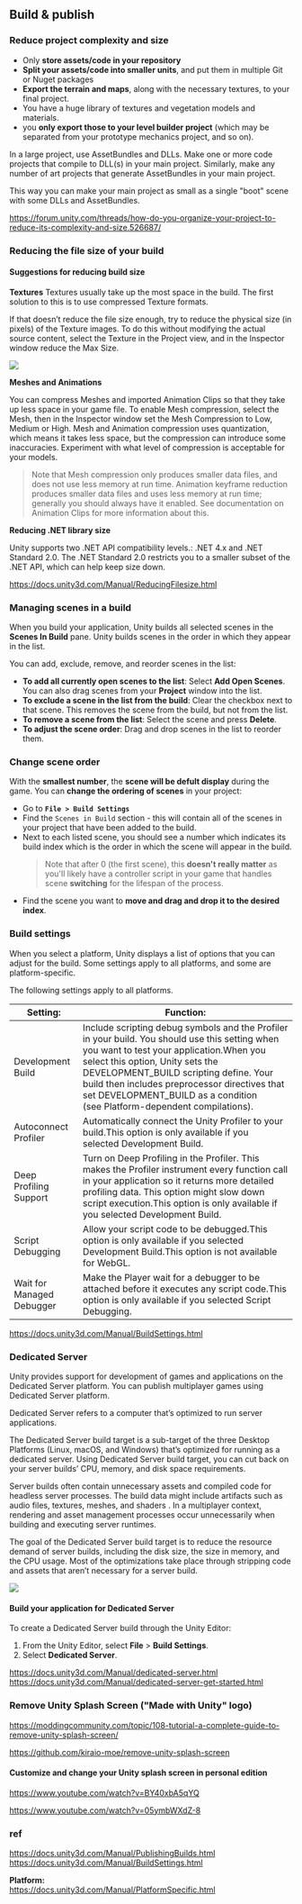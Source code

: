 ## Build & publish

### Reduce project complexity and size
- Only **store assets/code in your repository**
- **Split your assets/code into smaller units**, and put them in multiple Git or Nuget packages
- **Export the terrain and maps**, along with the necessary textures, to your final project.
- You have a huge library of textures and vegetation models and materials.
- you **only export those to your level builder project** (which may be separated from your prototype mechanics project, and so on).

In a large project, use AssetBundles and DLLs. Make one or more code projects that compile to DLL(s) in your main project. Similarly, make any number of art projects that generate AssetBundles in your main project.

This way you can make your main project as small as a single "boot" scene with some DLLs and AssetBundles.

https://forum.unity.com/threads/how-do-you-organize-your-project-to-reduce-its-complexity-and-size.526687/

### Reducing the file size of your build

#### Suggestions for reducing build size

**Textures** 
Textures usually take up the most space in the build. The first solution to this is to use compressed Texture formats. 

If that doesn’t reduce the file size enough, try to reduce the physical size (in pixels) of the Texture images. To do this without modifying the actual source content, select the Texture in the Project view, and in the Inspector window reduce the Max Size. 

![](./img/FileSizeOptimizationTexture.png)
 
**Meshes and Animations** 

You can compress Meshes and imported Animation Clips so that they take up less space in your game file. To enable Mesh compression, select the Mesh, then in the Inspector window set the Mesh Compression to Low, Medium or High. Mesh and Animation compression uses quantization, which means it takes less space, but the compression can introduce some inaccuracies. Experiment with what level of compression is acceptable for your models.

> Note that Mesh compression only produces smaller data files, and does not use less memory at run time. Animation keyframe reduction produces smaller data files and uses less memory at run time; generally you should always have it enabled. See documentation on Animation Clips for more information about this.


**Reducing .NET library size** 

Unity supports two .NET API compatibility levels.: .NET 4.x and .NET Standard 2.0. The .NET Standard 2.0 restricts you to a smaller subset of the .NET API, which can help keep size down.


https://docs.unity3d.com/Manual/ReducingFilesize.html

### Managing scenes in a build
When you build your application, Unity builds all selected scenes in the **Scenes In Build** pane. Unity builds scenes in the order in which they appear in the list.

You can add, exclude, remove, and reorder scenes in the list:

-   **To add all currently open scenes to the list**: Select **Add Open Scenes**. You can also drag scenes from your **Project** window into the list.
-   **To exclude a scene in the list from the build**: Clear the checkbox next to that scene. This removes the scene from the build, but not from the list.
-   **To remove a scene from the list**: Select the scene and press **Delete**.
-   **To adjust the scene order**: Drag and drop scenes in the list to reorder them.

### Change scene order
With the **smallest number**, the **scene will be defult display** during the game. You can **change the ordering of scenes** in your project:

-   Go to **`File > Build Settings`**
-   Find the `Scenes in Build` section - this will contain all of the scenes in your project that have been added to the build.
-   Next to each listed scene, you should see a number which indicates its build index which is the order in which the scene will appear in the build. 
    > Note that after 0 (the first scene), this **doesn't really matter** as you'll likely have a controller script in your game that handles scene **switching** for the lifespan of the process.
-   Find the scene you want to **move and drag and drop it to the desired index**.


### Build settings
When you select a platform, Unity displays a list of options that you can adjust for the build. Some settings apply to all platforms, and some are platform-specific.


The following settings apply to all platforms.

| Setting: | Function: |
| --- | --- |
| Development Build | Include scripting debug symbols and the Profiler in your build. You should use this setting when you want to test your application.When you select this option, Unity sets the DEVELOPMENT_BUILD scripting define. Your build then includes preprocessor directives that set DEVELOPMENT_BUILD as a condition (see Platform-dependent compilations). |
| Autoconnect Profiler | Automatically connect the Unity Profiler to your build.This option is only available if you selected Development Build. |
| Deep Profiling Support | Turn on Deep Profiling in the Profiler. This makes the Profiler instrument every function call in your application so it returns more detailed profiling data. This option might slow down script execution.This option is only available if you selected Development Build. |
| Script Debugging | Allow your script code to be debugged.This option is only available if you selected Development Build.This option is not available for WebGL. |
| Wait for Managed Debugger | Make the Player wait for a debugger to be attached before it executes any script code.This option is only available if you selected Script Debugging. |

https://docs.unity3d.com/Manual/BuildSettings.html

### Dedicated Server
Unity provides support for development of games and applications on the Dedicated Server platform. You can publish multiplayer games using Dedicated Server platform.

Dedicated Server refers to a computer that’s optimized to run server applications.

The Dedicated Server build target is a sub-target of the three Desktop Platforms (Linux, macOS, and Windows) that’s optimized for running as a dedicated server. Using Dedicated Server build target, you can cut back on your server builds’ CPU, memory, and disk space requirements.

Server builds often contain unnecessary assets and compiled code for headless server processes. The build data might include artifacts such as audio files, textures, meshes, and shaders
. In a multiplayer context, rendering and asset management processes occur unnecessarily when building and executing server runtimes.

The goal of the Dedicated Server build target is to reduce the resource demand of server builds, including the disk size, the size in memory, and the CPU usage. Most of the optimizations take place through stripping code and assets that aren’t necessary for a server build.

![](./img/dedicated-server-build.png)

#### Build your application for Dedicated Server

To create a Dedicated Server build through the Unity Editor:

1.  From the Unity Editor, select **File** > **Build Settings**.
2.  Select **Dedicated Server**.




https://docs.unity3d.com/Manual/dedicated-server.html \
https://docs.unity3d.com/Manual/dedicated-server-get-started.html


### Remove Unity Splash Screen ("Made with Unity" logo)
https://moddingcommunity.com/topic/108-tutorial-a-complete-guide-to-remove-unity-splash-screen/

https://github.com/kiraio-moe/remove-unity-splash-screen

#### Customize and change your Unity splash screen in personal edition
https://www.youtube.com/watch?v=BY40xbA5qYQ

https://www.youtube.com/watch?v=05ymbWXdZ-8

### ref 
https://docs.unity3d.com/Manual/PublishingBuilds.html \
https://docs.unity3d.com/Manual/BuildSettings.html 

**Platform:** \
https://docs.unity3d.com/Manual/PlatformSpecific.html
